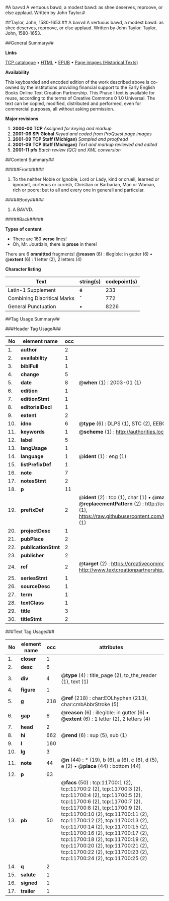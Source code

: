 #A bavvd A vertuous bawd, a modest bawd: as shee deserves, reproove, or else applaud. Written by John Taylor.#

##Taylor, John, 1580-1653.##
A bavvd A vertuous bawd, a modest bawd: as shee deserves, reproove, or else applaud. Written by John Taylor.
Taylor, John, 1580-1653.

##General Summary##

**Links**

[TCP catalogue](http://www.ota.ox.ac.uk/tcp/)  • 
[HTML](http://tei.it.ox.ac.uk/tcp/Texts-HTML/free/A13/A13421.html)  • 
[EPUB](http://tei.it.ox.ac.uk/tcp/Texts-EPUB/free/A13/A13421.epub) • 
[Page images (Historical Texts)](https://data.historicaltexts.jisc.ac.uk/view?pubId=eebo-99846713e&pageId=eebo-99846713e-11700-1)

**Availability**

This keyboarded and encoded edition of the
	       work described above is co-owned by the institutions
	       providing financial support to the Early English Books
	       Online Text Creation Partnership. This Phase I text is
	       available for reuse, according to the terms of Creative
	       Commons 0 1.0 Universal. The text can be copied,
	       modified, distributed and performed, even for
	       commercial purposes, all without asking permission.

**Major revisions**

1. __2000-00__ __TCP__ *Assigned for keying and markup*
1. __2001-06__ __SPi Global__ *Keyed and coded from ProQuest page images*
1. __2001-09__ __TCP Staff (Michigan)__ *Sampled and proofread*
1. __2001-09__ __TCP Staff (Michigan)__ *Text and markup reviewed and edited*
1. __2001-11__ __pfs__ *Batch review (QC) and XML conversion*

##Content Summary##

#####Front#####

1. To the neither Noble or Ignoble, Lord or Lady, kind or cruell, learned or ignorant, curteous or currish, Christian or Barbarian, Man or Woman, rich or poore: but to all and every one in generall and particular.

#####Body#####

1. A BAVVD.

#####Back#####

**Types of content**

  * There are 160 **verse** lines!
  * Oh, Mr. Jourdain, there is **prose** in there!

There are 6 **ommitted** fragments! 
 @__reason__ (6) : illegible: in gutter (6)  •  @__extent__ (6) : 1 letter (2), 2 letters (4)

**Character listing**


|Text|string(s)|codepoint(s)|
|---|---|---|
|Latin-1 Supplement|é|233|
|Combining             Diacritical Marks|̄|772|
|General Punctuation|•|8226|

##Tag Usage Summary##

###Header Tag Usage###

|No|element name|occ|attributes|
|---|---|---|---|
|1.|__author__|2||
|2.|__availability__|1||
|3.|__biblFull__|1||
|4.|__change__|5||
|5.|__date__|8| @__when__ (1) : 2003-01 (1)|
|6.|__edition__|1||
|7.|__editionStmt__|1||
|8.|__editorialDecl__|1||
|9.|__extent__|2||
|10.|__idno__|6| @__type__ (6) : DLPS (1), STC (2), EEBO-CITATION (1), PROQUEST (1), VID (1)|
|11.|__keywords__|1| @__scheme__ (1) : http://authorities.loc.gov/ (1)|
|12.|__label__|5||
|13.|__langUsage__|1||
|14.|__language__|1| @__ident__ (1) : eng (1)|
|15.|__listPrefixDef__|1||
|16.|__note__|7||
|17.|__notesStmt__|2||
|18.|__p__|11||
|19.|__prefixDef__|2| @__ident__ (2) : tcp (1), char (1)  •  @__matchPattern__ (2) : ([0-9\-]+):([0-9IVX]+) (1), (.+) (1)  •  @__replacementPattern__ (2) : http://eebo.chadwyck.com/downloadtiff?vid=$1&page=$2 (1), https://raw.githubusercontent.com/textcreationpartnership/Texts/master/tcpchars.xml#$1 (1)|
|20.|__projectDesc__|1||
|21.|__pubPlace__|2||
|22.|__publicationStmt__|2||
|23.|__publisher__|2||
|24.|__ref__|2| @__target__ (2) : https://creativecommons.org/publicdomain/zero/1.0/ (1), http://www.textcreationpartnership.org/docs/. (1)|
|25.|__seriesStmt__|1||
|26.|__sourceDesc__|1||
|27.|__term__|1||
|28.|__textClass__|1||
|29.|__title__|3||
|30.|__titleStmt__|2||


###Text Tag Usage###

|No|element name|occ|attributes|
|---|---|---|---|
|1.|__closer__|1||
|2.|__desc__|6||
|3.|__div__|4| @__type__ (4) : title_page (2), to_the_reader (1), text (1)|
|4.|__figure__|1||
|5.|__g__|218| @__ref__ (218) : char:EOLhyphen (213), char:cmbAbbrStroke (5)|
|6.|__gap__|6| @__reason__ (6) : illegible: in gutter (6)  •  @__extent__ (6) : 1 letter (2), 2 letters (4)|
|7.|__head__|2||
|8.|__hi__|662| @__rend__ (6) : sup (5), sub (1)|
|9.|__l__|160||
|10.|__lg__|3||
|11.|__note__|44| @__n__ (44) : * (19), b (6), a (6), c (6), d (5), e (2)  •  @__place__ (44) : bottom (44)|
|12.|__p__|63||
|13.|__pb__|50| @__facs__ (50) : tcp:11700:1 (2), tcp:11700:2 (2), tcp:11700:3 (2), tcp:11700:4 (2), tcp:11700:5 (2), tcp:11700:6 (2), tcp:11700:7 (2), tcp:11700:8 (2), tcp:11700:9 (2), tcp:11700:10 (2), tcp:11700:11 (2), tcp:11700:12 (2), tcp:11700:13 (2), tcp:11700:14 (2), tcp:11700:15 (2), tcp:11700:16 (2), tcp:11700:17 (2), tcp:11700:18 (2), tcp:11700:19 (2), tcp:11700:20 (2), tcp:11700:21 (2), tcp:11700:22 (2), tcp:11700:23 (2), tcp:11700:24 (2), tcp:11700:25 (2)|
|14.|__q__|2||
|15.|__salute__|1||
|16.|__signed__|1||
|17.|__trailer__|1||
